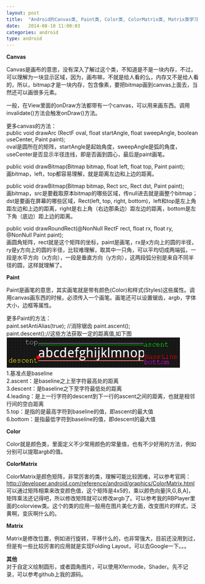 ```yaml
---
layout: post
title:  "Android的Canvas类, Paint类, Color类, ColorMatrix类, Matrix类学习笔记!"
date:   2014-08-10 11:00:03
categories: android
type: android
---
```


**Canvas**

Canvas是画布的意思，没有深入了解过这个类，不知道是不是一块内存，不过，可以理解为一块显示区域，因为，画布嘛，不就是给人看的么，内存又不是给人看的，所以，bitmap才是一块内存，包含像素，要把bitmap画到canvas上面去，当然还可以画很多元素。

一般，在View里面的onDraw方法都带有一个canvas，可以用来画东西。调用invalidate()方法会触发onDraw()方法。

更多canvas的方法：  
public void drawArc (RectF oval, float startAngle, float sweepAngle, boolean useCenter, Paint paint);  
oval是圆所在的矩阵，startAngle是起始角度，sweepAngle是弧的角度，useCenter是否显示半径连线，即是否画到圆心，最后是paint画笔。

public void drawBitmap(Bitmap bitmap, float left, float top, Paint paint);  
画bitmap，left，top都容易理解，就是距离左边和上边的距离。

public void drawBitmap(Bitmap bitmap, Rect src, Rect dst, Paint paint);  
画bitmap，src是要截取原本bitmap的哪些区域，传null进去就是画整个bitmap；dst是要画在屏幕的哪些区域，Rect(left, top, right, bottom)，left和top是左上角距左边和上边的距离，right是右上角（右边那条边）距左边的距离，bottom是左下角（底边）距上边的距离。

public void drawRoundRect(@NonNull RectF rect, float rx, float ry, @NonNull Paint paint);  
画圆角矩阵，rect就是这个矩阵的坐标，paint是画笔，rx是x方向上的圆的半径，ry是y方向上的圆的半径，比较难理解，取其中一只角，可以平均切成两端弧，一段是水平方向（x方向），一段是垂直方向（y方向），这两段弧分别是来自不同半径的圆，这样就理解了。

**Paint**

Paint是画笔的意思，其实画笔就是带有颜色(Color)和样式(Styles)这些属性。调用canvas画东西的时候，必须传入一个画笔。画笔还可以设置锯齿，argb，字体大小，边框等属性。

更多Paint的方法：  
paint.setAntiAlias(true);  //消除锯齿
paint.ascent();  
paint.descent();//这些方法获取一定的距离值,如下图  
![alt Baseline](/image/baseline.jpg "Baseline")  
1.基准点是baseline  
2.ascent：是baseline之上至字符最高处的距离  
3.descent：是baseline之下至字符最低处的距离  
4.leading：是上一行字符的descent到下一行的ascent之间的距离，也就是相邻行间的空白距离  
5.top：是指的是最高字符到baseline的值，即ascent的最大值  
6.bottom：是指最低字符到baseline的值，即descent的最大值  

**Color**

Color就是颜色类，里面定义不少常用颜色的常量值，也有不少好用的方法，例如分别可以提取argb的值。

**ColorMatrix**

ColorMatrix是颜色矩阵，非常厉害的类，理解可能比较困难，可以参考官网：  
http://developer.android.com/reference/android/graphics/ColorMatrix.html   
可以通过矩阵相乘来改变颜色值，这个矩阵是4x5的，乘以颜色向量[R,G,B,A]，矩阵乘法还记得吧，所以修改矩阵就可以修改argb了。可以参考我的RBPlayer里面的colorview类。这个的类的应用一般用在图片美化方面，改变图片的样式，泛黄啊，变灰啊什么的。

**Matrix**

Matrix是修改位置，例如进行旋转，平移什么的，也非常强大，目前还没用到过，但是有一些比较厉害的应用就是实现Folding Layout，可以去Google一下。。。


**其他**  
对于自定义绘制圆形，或者圆角图片，可以使用Xfermode，Shader。先不记录，可以参考github上我的源码。